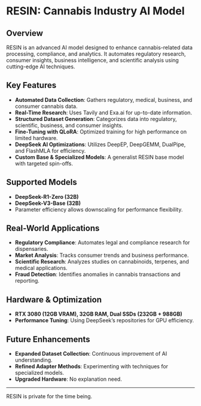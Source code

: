 # RESIN: Cannabis Industry AI Model  

## Overview  
RESIN is an advanced AI model designed to enhance cannabis-related data processing, compliance, and analytics. It automates regulatory research, consumer insights, business intelligence, and scientific analysis using cutting-edge AI techniques.  

## Key Features  
- **Automated Data Collection**: Gathers regulatory, medical, business, and consumer cannabis data.  
- **Real-Time Research**: Uses Tavily and Exa.ai for up-to-date information.  
- **Structured Dataset Generation**: Categorizes data into regulatory, scientific, business, and consumer insights.  
- **Fine-Tuning with QLoRA**: Optimized training for high performance on limited hardware.  
- **DeepSeek AI Optimizations**: Utilizes DeepEP, DeepGEMM, DualPipe, and FlashMLA for efficiency.  
- **Custom Base & Specialized Models**: A generalist RESIN base model with targeted spin-offs.  

## Supported Models  
- **DeepSeek-R1-Zero (32B)**  
- **DeepSeek-V3-Base (32B)**  
- Parameter efficiency allows downscaling for performance flexibility.  

## Real-World Applications  
- **Regulatory Compliance**: Automates legal and compliance research for dispensaries.  
- **Market Analysis**: Tracks consumer trends and business performance.  
- **Scientific Research**: Analyzes studies on cannabinoids, terpenes, and medical applications.  
- **Fraud Detection**: Identifies anomalies in cannabis transactions and reporting.  

## Hardware & Optimization  
- **RTX 3080 (12GB VRAM), 32GB RAM, Dual SSDs (232GB + 988GB)**  
- **Performance Tuning**: Using DeepSeek’s repositories for GPU efficiency.  

## Future Enhancements  
- **Expanded Dataset Collection**: Continuous improvement of AI understanding.  
- **Refined Adapter Methods**: Experimenting with techniques for specialized models.
- **Upgraded Hardware**: No explanation need.

---
RESIN is private for the time being.
